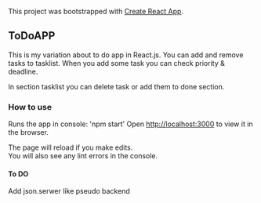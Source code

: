 This project was bootstrapped with [Create React App](https://github.com/facebook/create-react-app).

## ToDoAPP

This is my variation about to do app in React.js.
You can add and remove tasks to tasklist.
When you add some task you can check priority & deadline.

In section tasklist you can delete task or add them to done section.

### How to use

Runs the app in console: 'npm start' 
Open [http://localhost:3000](http://localhost:3000) to view it in the browser.

The page will reload if you make edits.<br>
You will also see any lint errors in the console.

#### To DO

Add json.serwer like pseudo backend